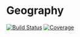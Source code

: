 # Geography

[![Build Status](https://travis-ci.com/zerefwayne/Geography.jl.svg?branch=master)](https://travis-ci.com/zerefwayne/Geography.jl)
[![Coverage](https://codecov.io/gh/zerefwayne/Geography.jl/branch/master/graph/badge.svg)](https://codecov.io/gh/zerefwayne/Geography.jl)
